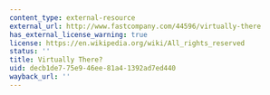 ```yaml
---
content_type: external-resource
external_url: http://www.fastcompany.com/44596/virtually-there
has_external_license_warning: true
license: https://en.wikipedia.org/wiki/All_rights_reserved
status: ''
title: Virtually There?
uid: decb1de7-75e9-46ee-81a4-1392ad7ed440
wayback_url: ''
---
```

